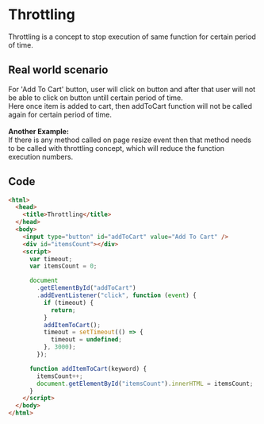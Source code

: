 # Throttling
Throttling is a concept to stop execution of same function for certain period of time.
## Real world scenario
For 'Add To Cart' button, user will click on button and after that user will not be able to click on button 
untill certain period of time.  
Here once item is added to cart, then addToCart function will not be called again for certain period of time.  
<br>
**Another Example:**  
If there is any method called on page resize event then that method needs to be called with throttling concept, which will reduce the function execution numbers.
## Code
````html
<html>
  <head>
    <title>Throttling</title>
  </head>
  <body>
    <input type="button" id="addToCart" value="Add To Cart" />
    <div id="itemsCount"></div>
    <script>
      var timeout;
      var itemsCount = 0;

      document
        .getElementById("addToCart")
        .addEventListener("click", function (event) {
          if (timeout) {
            return;
          }
          addItemToCart();
          timeout = setTimeout(() => {
            timeout = undefined;
          }, 3000);
        });

      function addItemToCart(keyword) {
        itemsCount++;
        document.getElementById("itemsCount").innerHTML = itemsCount;
      }
    </script>
  </body>
</html>
````